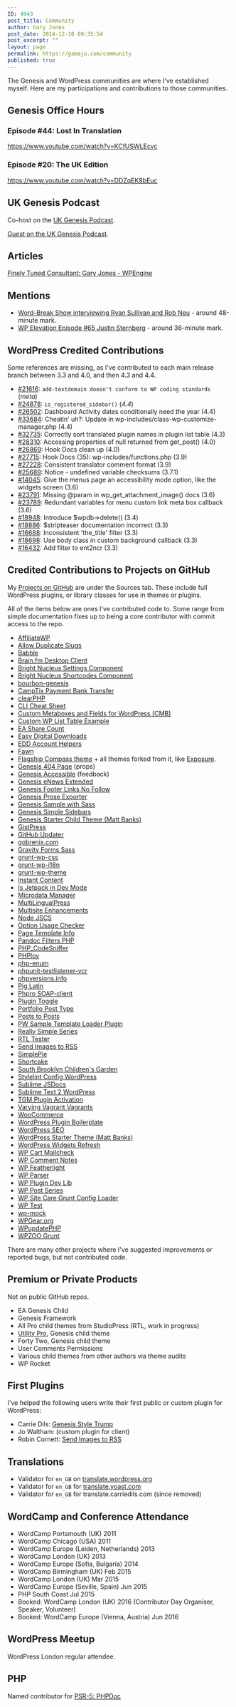 ```yaml
---
ID: 4943
post_title: Community
author: Gary Jones
post_date: 2014-12-10 09:35:54
post_excerpt: ""
layout: page
permalink: https://gamajo.com/community
published: true
---
```

The Genesis and WordPress communities are where I've established myself. Here are my participations and contributions to those communities.

## Genesis Office Hours

### Episode #44: Lost In Translation

https://www.youtube.com/watch?v=KCfUSWLEcvc

### Episode #20: The UK Edition

https://www.youtube.com/watch?v=DDZqEK8bEuc

## UK Genesis Podcast

Co-host on the [UK Genesis Podcast](http://ukgenesis.co.uk/podcasts).

[Guest on the UK Genesis Podcast](http://ukgenesis.co.uk/podcasts/gary-jones-episode-22/).

## Articles

[Finely Tuned Consultant: Gary Jones - WPEngine](http://wpengine.com/2012/05/25/gary-jones/)

## Mentions

* [Word-Break Show interviewing Ryan Sullivan and Rob Neu](http://word-break.com/episode/episode-05-with-ryan-sullivan-and-rob-neu/) - around 48-minute mark.
* [WP Elevation Episode #65 Justin Sternberg](http://www.wpelevation.com/2015/01/episode-65-justin-sternberg/) - around 36-minute mark.

## WordPress Credited Contributions

Some references are missing, as I've contributed to each main release branch between 3.3 and 4.0, and then 4.3 and 4.4.

* [#21616](https://core.trac.wordpress.org/ticket/21616): `add-textdomain doesn't conform to WP coding standards` (_meta_)
* [#24878](https://core.trac.wordpress.org/ticket/24878): `is_registered_sidebar()` (_4.4_)
* [#26502](https://core.trac.wordpress.org/ticket/26502): Dashboard Activity dates conditionally need the year (4.4)
* [#33684](https://core.trac.wordpress.org/ticket/33684): Cheatin' uh?: Update in wp-includes/class-wp-customize-manager.php (4.4)
* [#32735](https://core.trac.wordpress.org/ticket/32735): Correctly sort translated plugin names in plugin list table (4.3)
* [#28310](https://core.trac.wordpress.org/ticket/28310): Accessing properties of null returned from get_post() (4.0)
* [#26869](https://core.trac.wordpress.org/ticket/26869): Hook Docs clean up (4.0)
* [#27715](https://core.trac.wordpress.org/ticket/27715): Hook Docs (35): wp-includes/functions.php (3.9)
* [#27228](https://core.trac.wordpress.org/ticket/27228): Consistent translator comment format (3.9)
* [#25689](https://core.trac.wordpress.org/ticket/25689): Notice - undefined variable checksums (3.7.1)
* [#14045](https://core.trac.wordpress.org/ticket/14045): Give the menus page an accessibility mode option, like the widgets screen (3.6)
* [#23791](https://core.trac.wordpress.org/ticket/23791): Missing @param in wp_get_attachment_image() docs (3.6)
* [#23789](https://core.trac.wordpress.org/ticket/23789): Redundant variables for menu custom link meta box callback (3.6)
* [#18948](https://core.trac.wordpress.org/ticket/18948): Introduce $wpdb-&gt;delete() (3.4)
* [#18886](https://core.trac.wordpress.org/ticket/18886): $stripteaser documentation incorrect (3.3)
* [#16688](https://core.trac.wordpress.org/ticket/16688): Inconsistent 'the_title' filter (3.3)
* [#18698](https://core.trac.wordpress.org/ticket/18698): Use body class in custom background callback (3.3)
* [#16432](https://core.trac.wordpress.org/ticket/16432): Add filter to ent2ncr (3.3)</p>

## Credited Contributions to Projects on GitHub

My [Projects on GitHub](https://github.com/GaryJones?tab=repositories) are under the Sources tab. These include full WordPress plugins, or library classes for use in themes or plugins.

All of the items below are ones I've contributed code to. Some range from simple documentation fixes up to being a core contributor with commit access to the repo.

* [AffiliateWP](https://github.com/affiliatewp/AffiliateWP)
* [Allow Duplicate Slugs](https://github.com/johnbillion/allow-duplicate-slugs)
* [Babble](https://github.com/cftp/babble)
* [Brain.fm Desktop Client](https://github.com/Dinius/Brain.fm-Desktop-Client)
* [Bright Nucleus Settings Component](https://github.com/brightnucleus/settings)
* [Bright Nucleus Shortcodes Component](https://github.com/brightnucleus/shortcodes)
* [bourbon-genesis](https://github.com/JohnLauber/bourbon-genesis)
* [CampTix Payment Bank Transfer](https://github.com/metarheinmain/camptix-payment-banktransfer)
* [clearPHP](https://github.com/dseguy/clearPHP)
* [CLI Cheat Sheet](https://github.com/WebDevStudios/CLI-Cheat-Sheet)
* [Custom Metaboxes and Fields for WordPress (CMB)](https://github.com/WebDevStudios/Custom-Metaboxes-and-Fields-for-WordPress)
* [Custom WP List Table Example](https://github.com/Veraxus/wp-list-table-example/)
* [EA Share Count](https://github.com/jaredatch/EA-Share-Count)
* [Easy Digital Downloads](https://github.com/easydigitaldownloads/Easy-Digital-Downloads)
* [EDD Account Helpers](https://github.com/devinsays/edd-account-helpers)
* [Fawn](https://github.com/whitetail/fawn)
* [Flagship Compass theme](https://github.com/FlagshipWP/compass) + all themes forked from it, like [Exposure](https://flagshipwp.com/showcase-photography-theme/).
* [Genesis 404 Page](https://github.com/billerickson/Genesis-404-Page) (props)
* [Genesis Accessible](https://github.com/RRWD/genesis-accessible) (feedback)
* [Genesis eNews Extended](https://github.com/kraftbj/genesis-enews-extended)
* [Genesis Footer Links No Follow](https://github.com/mikejhale/genesis-footer-links-nofollow)
* [Genesis Prose Exporter](https://github.com/defries/Genesis-Prose-Exporter)
* [Genesis Sample with Sass](https://github.com/gregrickaby/genesis-sample)
* [Genesis Simple Sidebars](https://github.com/copyblogger/genesis-simple-sidebars)
* [Genesis Starter Child Theme (Matt Banks)](https://github.com/mattbanks/Genesis-Starter-Child-Theme)
* [GistPress](https://github.com/bradyvercher/gistpress)
* [GitHub Updater](https://github.com/afragen/github-updater)
* [gobrenix.com](https://github.com/gobrenix/gobrenix.com)
* [Gravity Forms Sass](https://github.com/thatryan/gravity-forms-sass)
* [grunt-wp-css](https://github.com/cedaro/grunt-wp-css)
* [grunt-wp-i18n](https://github.com/blazersix/grunt-wp-i18n)
* [grunt-wp-theme](https://github.com/10up/grunt-wp-theme)
* [Instant Content](https://github.com/devinsays/instant-content)
* [Is Jetpack in Dev Mode](https://github.com/kraftbj/is-jetpack-in-dev-mode)
* [Microdata Manager](https://github.com/bradpotter/microdata-manager)
* [MultiLingualPress](https://github.com/inpsyde/multilingual-press)
* [Multisite Enhancements](https://github.com/bueltge/wordpress-multisite-enhancements)
* [Node JSCS](https://github.com/jscs-dev/node-jscs)
* [Option Usage Checker](https://github.com/xwp/wp-option-usage-checker)
* [Page Template Info](https://github.com/tommcfarlin/page-template-info)
* [Pandoc Filters PHP](https://github.com/Vinai/pandocfilters-php)
* [PHP_CodeSniffer](https://github.com/squizlabs/PHP_CodeSniffer)
* [PHPloy](https://github.com/banago/PHPloy)
* [php-enum](https://github.com/marc-mabe/php-enum)
* [phpunit-testlistener-vcr](https://github.com/php-vcr/phpunit-testlistener-vcr)
* [phpversions.info](https://github.com/philsturgeon/phpversions.info)
* [Pig Latin](https://github.com/nb/wordpress-piglatin)
* [Phpro SOAP-client](https://github.com/phpro/soap-client)
* [Plugin Toggle](https://github.com/bradyvercher/plugin-toggle)
* [Portfolio Post Type](https://github.com/devinsays/portfolio-post-type)
* [Posts to Posts](https://github.com/scribu/wp-posts-to-posts)
* [PW Sample Template Loader Plugin](https://github.com/pippinsplugins/pw-sample-template-loader-plugin)
* [Really Simple Series](https://github.com/krogsgard/really-simple-series)
* [RTL Tester](https://github.com/yoavf/RTL-Tester)
* [Send Images to RSS](https://github.com/robincornett/send-images-rss)
* [SimplePie](https://github.com/simplepie/simplepie)
* [Shortcake](https://github.com/wp-shortcake/shortcake/)
* [South Brooklyn Children's Garden](https://github.com/michaeldfoley/sbcg)
* [Stylelint Config WordPress](https://github.com/stylelint/stylelint-config-wordpress)
* [Sublime JSDocs](https://github.com/spadgos/sublime-jsdocs)
* [Sublime Text 2 WordPress](https://github.com/purplefish32/sublime-text-2-wordpress)
* [TGM Plugin Activation](https://github.com/thomasgriffin/TGM-Plugin-Activation)
* [Varying Vagrant Vagrants](https://github.com/Varying-Vagrant-Vagrants/VVV)
* [WooCommerce](https://github.com/woothemes/woocommerce)
* [WordPress Plugin Boilerplate](https://github.com/tommcfarlin/WordPress-Plugin-Boilerplate)
* [WordPress SEO](https://github.com/Yoast/wordpress-seo)
* [WordPress Starter Theme (Matt Banks)](https://github.com/mattbanks/WordPress-Starter-Theme)
* [WordPress Widgets Refresh](https://github.com/WebDevStudios/WordPress-Widgets-Refresh)
* [WP Cart Mailcheck](https://github.com/leewillis77/e-commerce-mailcheck)
* [WP Comment Notes](https://github.com/norcross/wp-comment-notes)
* [WP Featherlight](https://github.com/wpsitecare/wp-featherlight)
* [WP Parser](https://github.com/rmccue/WP-Parser)
* [WP Plugin Dev Lib](https://github.com/xwp/wp-plugin-dev-lib)
* [WP Post Series](https://github.com/mikejolley/wp-post-series)
* [WP Site Care Grunt Config Loader](https://github.com/wpsitecare/sitecare-grunt-config-loader)
* [WP Test](https://github.com/manovotny/wptest)
* [wp-mock](https://github.com/10up/wp_mock)
* [WPGear.org](https://github.com/wecodemore/WordPress-Gear)
* [WPupdatePHP](https://github.com/WPupdatePHP/wp-update-php)
* [WPZOO Grunt](https://github.com/WPZOO/grunt)

There are many other projects where I've suggested improvements or reported bugs, but not contributed code.

## Premium or Private Products

Not on public GitHub repos.

* EA Genesis Child
* Genesis Framework
* All Pro child themes from StudioPress (RTL, work in progress)
* [Utility Pro](https://gmj.to/utilitypro), Genesis child theme
* Forty Two, Genesis child theme
* User Comments Permissions
* Various child themes from other authors via theme audits
* WP Rocket

## First Plugins

I've helped the following users write their first public or custom plugin for WordPress:

* Carrie Dils: [Genesis Style Trump](https://wordpress.org/plugins/genesis-style-trump/)
* Jo Waltham: (custom plugin for client)
* Robin Cornett: [Send Images to RSS](https://github.com/robincornett/send-images-rss)

## Translations

* Validator for `en_GB` on [translate.wordpress.org](https://translate.wordpress.org/locale/en-gb)</a>
* Validator for `en_GB` for [translate.yoast.com](https://translate.yoast.com/gp/languages/en-gb/)
* Validator for `en_GB` for translate.carriedils.com (since removed)

## WordCamp and Conference Attendance

* WordCamp Portsmouth (UK) 2011
* WordCamp Chicago (USA) 2011
* WordCamp Europe (Leiden, Netherlands) 2013
* WordCamp London (UK) 2013
* WordCamp Europe (Sofia, Bulgaria) 2014
* WordCamp Birmingham (UK) Feb 2015
* WordCamp London (UK) Mar 2015
* WordCamp Europe (Seville, Spain) Jun 2015
* PHP South Coast Jul 2015
* Booked: WordCamp London (UK) 2016 (Contributor Day Organiser, Speaker, Volunteer)
* Booked: WordCamp Europe (Vienna, Austria) Jun 2016

## WordPress Meetup

WordPress London regular attendee.

## PHP

Named contributor for [PSR-5: PHPDoc](https://github.com/phpDocumentor/fig-standards/blob/master/proposed/phpdoc-meta.md#53-contributors)</a>